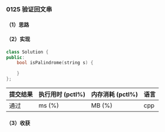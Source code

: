 ### 0125 验证回文串

#### （1）思路

#### （2）实现

```cpp
class Solution {
public:
    bool isPalindrome(string s) {

    }
};
```

| 提交结果 | 执行用时 (pctl%) | 内存消耗 (pctl%) | 语言 |
|:---------|:-----------------|:-----------------|:-----|
| 通过     |  ms (%)   |  MB (%)  | cpp  |

#### （3）收获
